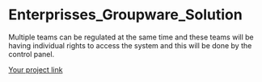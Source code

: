 # Enterprisses_Groupware_Solution
Multiple teams can be regulated at the same time and these teams will be having individual rights to access the system and this will be done by the control panel.

[Your project link](bit.ly/2XbN1my)
